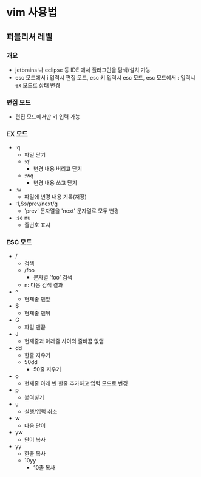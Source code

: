 # vim 사용법

## 퍼블리셔 레벨

### 개요
* jetbrains 나 eclipse 등 IDE 에서 플러그인을 탐색/설치 가능
* esc 모드에서 i 입력시 편집 모드, esc 키 입력시 esc 모드, esc 모드에서 : 입력시 ex 모드로 상태 변경

### 편집 모드
* 편집 모드에서만 키 입력 가능

### EX 모드
* :q
	* 파일 닫기
	* :q!
		* 변경 내용 버리고 닫기	
	* :wq
		* 변경 내용 쓰고 닫기
* :w
	* 파일에 변경 내용 기록(저장)
* :1,$s/prev/next/g
	* 'prev' 문자열을 'next' 문자열로 모두 변경
* :se nu
	* 줄번호 표시

### ESC 모드
* /
	* 검색
	* /foo
		* 문자열 'foo' 검색
	* n: 다음 검색 결과
* ^
	* 현재줄 맨앞
* $
	* 현재줄 맨뒤
* G
	* 파일 맨끝
* J
	* 현재줄과 아래줄 사이의 줄바꿈 없앰
* dd
	* 한줄 지우기
	* 50dd
		* 50줄 지우기
* o
	* 현재줄 아래 빈 한줄 추가하고 입력 모드로 변경
* p
	* 붙여넣기
* u
	* 실행/입력 취소
* w
	* 다음 단어
* yw
	* 단어 복사
* yy
	* 한줄 복사
	* 10yy
		* 10줄 복사
